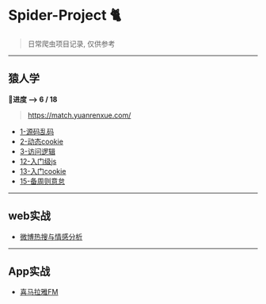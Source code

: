 # Spider-Project 🐈
> 日常爬虫项目记录, 仅供参考
---
## 猿人学
**🚩进度 -->  6 / 18**
> https://match.yuanrenxue.com/
- [1-源码乱码](1-源码乱码)
- [2-动态cookie](2-动态cookie)
- [3-访问逻辑](3-访问逻辑)
- [12-入门级js](12-入门级js)
- [13-入门cookie](13-入门cookie)
- [15-备周则意怠](15-备周则意怠)
---
## web实战
- [微博热搜与情感分析](微博热搜)
---
## App实战
- [喜马拉雅FM](喜马拉雅)